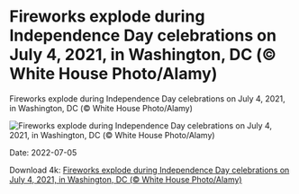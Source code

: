 # Fireworks explode during Independence Day celebrations on July 4, 2021, in Washington, DC (© White House Photo/Alamy)

Fireworks explode during Independence Day celebrations on July 4, 2021, in Washington, DC (© White House Photo/Alamy)

![Fireworks explode during Independence Day celebrations on July 4, 2021, in Washington, DC (© White House Photo/Alamy)](https://bing.com/th?id=OHR.WHFireworks_EN-US7107173560_UHD.jpg&w=1024&h=576)

Date: 2022-07-05

Download 4k: [Fireworks explode during Independence Day celebrations on July 4, 2021, in Washington, DC (© White House Photo/Alamy)](https://bing.com/th?id=OHR.WHFireworks_EN-US7107173560_UHD.jpg)

